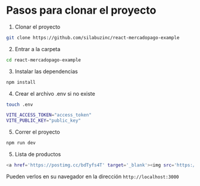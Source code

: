 # Pasos para clonar el proyecto

1. Clonar el proyecto

```bash
git clone https://github.com/silabuzinc/react-mercadopago-example
```

2. Entrar a la carpeta

```bash
cd react-mercadopago-example
```

3. Instalar las dependencias

```bash
npm install
```

4. Crear el archivo .env si no existe

```bash
touch .env

VITE_ACCESS_TOKEN="access_token"
VITE_PUBLIC_KEY="public_key"
```

5. Correr el proyecto

```bash
npm run dev
```

5. Lista de productos

```bash
<a href='https://postimg.cc/bdTyfs4T' target='_blank'><img src='https://i.postimg.cc/gk9nRhDf/Captura-de-pantalla-2023-01-16-230917.png' border='0' alt='Captura-de-pantalla-2023-01-16-230917'/></a>
```


Pueden verlos en su navegador en la dirección `http://localhost:3000`
